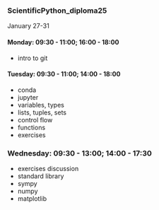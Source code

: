 ### ScientificPython_diploma25

January 27-31

#### Monday: 09:30 - 11:00; 16:00 - 18:00

 - intro to git
 
#### Tuesday: 09:30 - 11:00; 14:00 - 18:00 

 - conda
 - jupyter
 - variables, types
 - lists, tuples, sets
 - control flow
 - functions
 - exercises 
 
### Wednesday: 09:30 - 13:00; 14:00 - 17:30

  - exercises discussion
  - standard library
  - sympy
  - numpy
  - matplotlib

